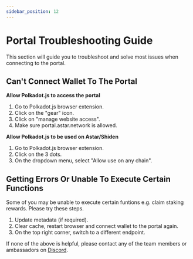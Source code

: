 ```yaml
---
sidebar_position: 12
---
```


# Portal Troubleshooting Guide

This section will guide you to troubleshoot and solve most issues when connecting to the portal.

## Can't Connect Wallet To The Portal

**Allow Polkadot.js to access the portal**
1. Go to Polkadot.js browser extension.
2. Click on the "gear" icon.
3. Click on "manage website access".
4. Make sure portal.astar.network is allowed.

**Allow Polkadot.js to be used on Astar/Shiden**
1. Go to Polkadot.js browser extension.
2. Click on the 3 dots.
3. On the dropdown menu, select "Allow use on any chain".

## Getting Errors Or Unable To Execute Certain Functions
Some of you may be unable to execute certain funtions e.g. claim staking rewards. Please try these steps.
1. Update metadata (if required).
2. Clear cache, restart browser and connect wallet to the portal again.
3. On the top right corner, switch to a different endpoint.

If none of the above is helpful, please contact any of the team members or ambassadors on [Discord](https://discord.gg/2FGq5KqwBh).
